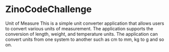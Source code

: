 # ZinoCodeChallenge
Unit of Measure 
This is a simple unit converter application that allows users to convert various units of measurement.
The application supports the conversion of length, weight, and temperature units.
The application can convert units from one system to another such as cm to mm, kg to g and so on.
